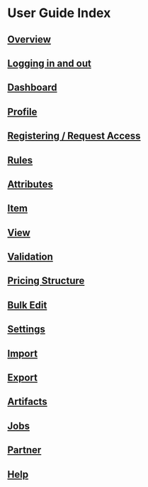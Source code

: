 # User Guide Index

## [Overview](user-overview.md)

## [Logging in and out](log-in.md)

## [Dashboard](dashboard.md)

## [Profile](profile.md)

## [Registering / Request Access](registering-request-access/)

## [Rules](rules.md)

## [Attributes](attributes.md)

## [Item](item.md)

## [View](view.md)

## [Validation](validation.md)

## [Pricing Structure](pricing-structure.md)

## [Bulk Edit](bulk-edit.md)

## [Settings](settings.md)

## [Import](import.md)

## [Export](export.md)

## [Artifacts](artifacts.md)

## [Jobs](jobs.md)

## [Partner](partner.md)

## [Help](help.md)









